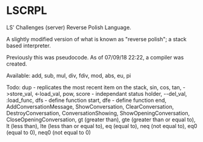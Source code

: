 # LSCRPL

LS' Challenges (server) Reverse Polish Language.

A slightly modified version of what is known as "reverse polish"; a stack based interpreter.

Previously this was pseudocode. As of 07/09/18 22:22, a compiler was created.

Available:
add, sub, mul, div, fdiv, mod, abs, eu, pi

Todo:
dup - replicates the most recent item on the stack, sin, cos, tan, ->store_val, <-load_val, pow, score - independant status holder, --del_val, :load_func, dfs - define function start, dfe - define function end, AddConversationMessage, ShowConversation, ClearConversation, DestroyConversation, ConversationShowing, ShowOpeningConversation, CloseOpeningConversation, gt (greater than), gte (greater than or equal to), lt (less than), lte (less than or equal to), eq (equal to), neq (not equal to), eq0 (equal to 0), neq0 (not equal to 0)

